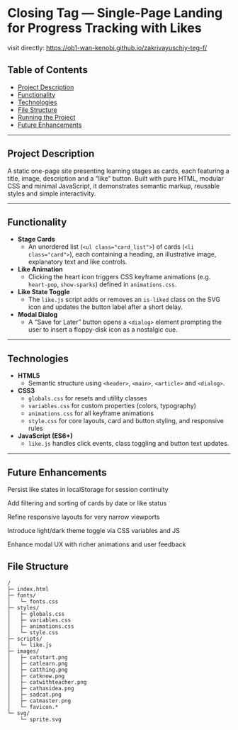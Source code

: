 # Closing Tag — Single-Page Landing for Progress Tracking with Likes

visit directly:
https://ob1-wan-kenobi.github.io/zakrivayuschiy-teg-f/

## Table of Contents
- [Project Description](#project-description)  
- [Functionality](#functionality)  
- [Technologies](#technologies)  
- [File Structure](#file-structure)  
- [Running the Project](#running-the-project)  
- [Future Enhancements](#future-enhancements)  

---

## Project Description

A static one-page site presenting learning stages as cards, each featuring a title, image, description and a “like” button. Built with pure HTML, modular CSS and minimal JavaScript, it demonstrates semantic markup, reusable styles and simple interactivity.

---

## Functionality

- **Stage Cards**  
  - An unordered list (`<ul class="card_list">`) of cards (`<li class="card">`), each containing a heading, an illustrative image, explanatory text and like controls.  
- **Like Animation**  
  - Clicking the heart icon triggers CSS keyframe animations (e.g. `heart-pop`, `show-sparks`) defined in `animations.css`.  
- **Like State Toggle**  
  - The `like.js` script adds or removes an `is-liked` class on the SVG icon and updates the button label after a short delay.  
- **Modal Dialog**  
  - A “Save for Later” button opens a `<dialog>` element prompting the user to insert a floppy-disk icon as a nostalgic cue.

---

## Technologies

- **HTML5**  
  - Semantic structure using `<header>`, `<main>`, `<article>` and `<dialog>`.  
- **CSS3**  
  - `globals.css` for resets and utility classes  
  - `variables.css` for custom properties (colors, typography)  
  - `animations.css` for all keyframe animations  
  - `style.css` for core layouts, card and button styling, and responsive rules  
- **JavaScript (ES6+)**  
  - `like.js` handles click events, class toggling and button text updates.

---

## Future Enhancements
Persist like states in localStorage for session continuity

Add filtering and sorting of cards by date or like status

Refine responsive layouts for very narrow viewports

Introduce light/dark theme toggle via CSS variables and JS

Enhance modal UX with richer animations and user feedback


## File Structure

```plaintext
/
├─ index.html
├─ fonts/
│   └─ fonts.css
├─ styles/
│   ├─ globals.css
│   ├─ variables.css
│   ├─ animations.css
│   └─ style.css
├─ scripts/
│   └─ like.js
├─ images/
│   ├─ catstart.png
│   ├─ catlearn.png
│   ├─ catthing.png
│   ├─ catknow.png
│   ├─ catwithteacher.png
│   ├─ cathasidea.png
│   ├─ sadcat.png
│   ├─ catmaster.png
│   └─ favicon.*
└─ svg/
    └─ sprite.svg

